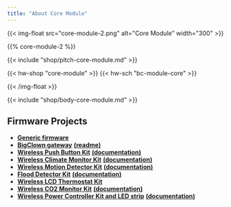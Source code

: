 ```yaml
---
title: "About Core Module"
---
```


{{< img-float src="core-module-2.png" alt="Core Module" width="300" >}}


{{% core-module-2 %}}

{{< include "shop/pitch-core-module.md" >}}

{{< hw-shop "core-module" >}}
{{< hw-sch "bc-module-core" >}}

{{< /img-float >}}

{{< include "shop/body-core-module.md" >}}

## Firmware Projects

* [**Generic firmware**](https://github.com/bigclownlabs/bcf-generic-node/releases)
* [**BigClown gateway**](https://github.com/bigclownlabs/bcf-gateway/releases) [**(readme)**](https://github.com/bigclownlabs/bcf-gateway/blob/master/README.md)
* [**Wireless Push Button Kit**](https://github.com/bigclownlabs/bcf-kit-wireless-push-button/releases) [**(documentation)**](https://www.bigclown.com/doc/projects/wireless-push-button/)
* [**Wireless Climate Monitor Kit**](https://github.com/bigclownlabs/bcf-kit-wireless-climate-monitor/releases) [**(documentation)**](https://www.bigclown.com/doc/projects/wireless-climate-monitor/)
* [**Wireless Motion Detector Kit**](https://github.com/bigclownlabs/bcf-kit-wireless-motion-detector/releases) [**(documentation)**](https://www.bigclown.com/doc/projects/wireless-motion-detector/)
* [**Flood Detector Kit**](https://github.com/bigclownlabs/bcf-kit-wireless-flood-detector/releases) [**(documentation)**](https://www.bigclown.com/doc/projects/wireless-flood-detector/)
* [**Wireless LCD Thermostat Kit**](https://github.com/bigclownlabs/bcf-kit-wireless-lcd-thermostat/releases)
* [**Wireless CO2 Monitor Kit**](https://github.com/bigclownlabs/bcf-kit-wireless-co2-monitor/releases) [**(documentation)**](https://www.bigclown.com/doc/projects/wireless-co2-monitor/)
* [**Wireless Power Controller Kit and LED strip**](https://github.com/bigclownlabs/bcf-kit-wireless-power-controller/releases) [**(documentation)**](https://www.bigclown.com/doc/projects/wireless-led-strip/)
